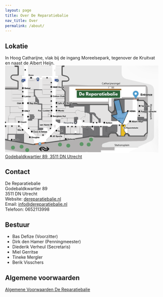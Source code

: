 ```yaml
---
layout: page
title: Over De Reparatiebalie
nav_title: Over
permalink: /about/
---
```


## Lokatie

In Hoog Catharijne, vlak bij de ingang Moreelsepark, tegenover de Kruitvat en naast de Albert Heijn.
![Plattegrond Hoog Catharijne](/assets/plattegrond_hc2.png)
[Godebaldkwartier 89, 3511 DN Utrecht](https://maps.app.goo.gl/jJ5CNqvVDvdb5UXr8)  

## Contact

De Reparatiebalie  
Godebaldkwartier 89  
3511 DN Utrecht  
Website: [dereparatiebalie.nl](http://dereparatiebalie.nl)  
Email: [info@dereparatiebalie.nl](mailto:info@dereparatiebalie.nl)  
Telefoon: 0652113998  

## Bestuur

* Bas Defize (Voorzitter)
* Dirk den Hamer (Penningmeester)
* Diederik Verheul (Secretaris)
* Miel Gerritse
* Tineke Mergler
* Berik Visschers

## Algemene voorwaarden

[Algemene Voorwaarden De Reparatiebalie](/assets/20250115_AV_De_Reparatiebalie_versie_1.0.pdf)
